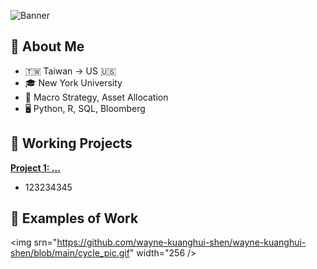 ![Banner](https://github.com/wayne-kuanghui-shen/wayne-kuanghui-shen/blob/main/banner.png)

<h2>👤 About Me </h2>

- 🇹🇼 Taiwan -> US 🇺🇸
- 🎓 New York University
- 💼 Macro Strategy, Asset Allocation
- 🖥 Python, R, SQL, Bloomberg

<h2>📂 Working Projects</h2>

<b>[Project 1: ...](https://www.youtube.com/watch?v=a83ASGn_V_s)</b>
- 123234345

<h2>📜 Examples of Work</h2>

<img srn="https://github.com/wayne-kuanghui-shen/wayne-kuanghui-shen/blob/main/cycle_pic.gif" width="256 />
